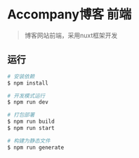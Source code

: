 # Accompany博客 前端

> 博客网站前端，采用nuxt框架开发

## 运行

```bash
# 安装依赖
$ npm install

# 开发模式运行
$ npm run dev

# 打包部署
$ npm run build
$ npm run start

# 构建为静态文件
$ npm run generate
```


